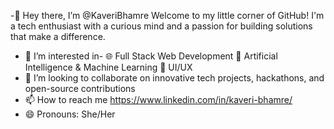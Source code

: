 -👋 Hey there, I’m @KaveriBhamre
Welcome to my little corner of GitHub! I'm a tech enthusiast with a curious mind and a passion for building solutions that make a difference.
- 👀 I’m interested in- 🌐 Full Stack Web Development
                         🤖 Artificial Intelligence & Machine Learning
                         🎨 UI/UX
- 💞️ I’m looking to collaborate on innovative tech projects, hackathons, and open-source contributions
- 📫 How to reach me https://www.linkedin.com/in/kaveri-bhamre/
- 😄 Pronouns: She/Her


<!---
KaveriBhamre/KaveriBhamre is a ✨ special ✨ repository because its `README.md` (this file) appears on your GitHub profile.
You can click the Preview link to take a look at your changes.
--->

